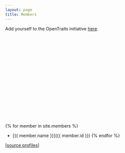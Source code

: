 ```yaml
---
layout: page
title: Members
---
```


<link rel="stylesheet" type="text/css" href="css/leaflet.css">
<link rel="stylesheet" type="text/css" href="css/MarkerCluster.Default.css">

Add yourself to the OpenTraits initiative [here](https://github.com/open-traits-network/open-traits-network.github.io/blob/master/_members).

<div id="map-container" style="height:250px;width:300px;"></div>

<script type="text/javascript" src="js/leaflet.js"></script>
<script type="text/javascript" src="js/leaflet.markercluster.js"></script>
<script type="text/javascript">

var otnMembers = [
{% for member in site.members %}
  {% if member.lat and member.long %}
    {
        "type": "Feature",
        "properties": {
            "name": "{{ member.name }}",
            "popupContent": "\
              {% if member.image %}\
	    	<img src='{{ member.image }}'>\
              {% elsif member.github %}\
                <img src='https://github.com/{{ member.github }}.png?size=128'>\
              {% endif %}\
		<a href='{{ member.id }}'>{{ member.name }}</a>,\
		{{ member.affiliation }}\
		<br><br><em>{{ member.info }}</em>\
		"
        },
        "geometry": {
            "type": "Point",
            "coordinates": [{{ member.long }}, {{ member.lat }}]
        }
    },
  {% endif %}
{% endfor %}
];

function onEachFeature(feature, layer) {
    if (feature.properties && feature.properties.popupContent) {
        layer.bindPopup(feature.properties.popupContent);
    }
}

var map = L.map('map-container').setView([0,0], 0);

L.tileLayer('https://{s}.tile.osm.org/{z}/{x}/{y}.png', {
    attribution: '&copy; <a href="https://osm.org/copyright">OpenStreetMap</a> contributors'
}).addTo(map);

var featureGroup = L.markerClusterGroup();
featureGroup.addLayer(
	L.geoJSON(otnMembers, {
                      	onEachFeature: onEachFeature
                      }
	  )
  );

map.addLayer(featureGroup);
</script>

<br/>

{% for member in site.members %}
  - [{{ member.name }}]({{ member.id }})
{% endfor %}

[<a href="https://github.com/open-traits-network/open-traits-network.github.io/tree/master/_members">source profiles</a>]
